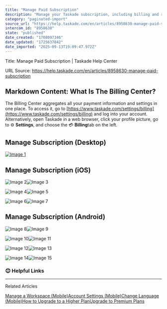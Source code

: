 ```yaml
---
title: "Manage Paid Subscription"
description: "Manage your Taskade subscription, including billing and renewal settings."
category: "paginated-import"
source_url: "https://help.taskade.com/en/articles/8958630-manage-paid-subscription"
intercom_id: "8958630"
state: "published"
date_created: "1708097346"
date_updated: "1725637842"
date_imported: "2025-09-13T19:09:47.972Z"
---
```


Title: Manage Paid Subscription | Taskade Help Center

URL Source: https://help.taskade.com/en/articles/8958630-manage-paid-subscription

Markdown Content:
**What Is The Billing Center?**
-------------------------------

The Billing Center aggregates all your payment information and settings in one place. To access it, go to [https://www.taskade.com/settings/billing](https://www.taskade.com/settings/billing) and log into your account. Alternatively, open Taskade in a web browser, click your profile picture, go to ⚙️ **Settings**, and choose the 💳 **Billing**tab on the left.

**Manage Subscription (Desktop)**
---------------------------------

[![Image 1](https://downloads.intercomcdn.com/i/o/988909183/9c97a66babf1bcaddd04ea51/billing-center-desktop.png?expires=1757792700&signature=95ed2512536528e654c032ee87cd0666b4aef80bc1fbd30b3d03054c1ce23e30&req=fSgvH8l3nIlcFb4f3HP0gNQDjlzsG3RcZ%2FcHYdOVJ0mvw2v5OarZ7to%2F7KqT%0A8FotiOIIvS0WZWkoPQ%3D%3D%0A)](https://downloads.intercomcdn.com/i/o/988909183/9c97a66babf1bcaddd04ea51/billing-center-desktop.png?expires=1757792700&signature=95ed2512536528e654c032ee87cd0666b4aef80bc1fbd30b3d03054c1ce23e30&req=fSgvH8l3nIlcFb4f3HP0gNQDjlzsG3RcZ%2FcHYdOVJ0mvw2v5OarZ7to%2F7KqT%0A8FotiOIIvS0WZWkoPQ%3D%3D%0A)

**Manage Subscription (iOS)**
-----------------------------

![Image 2](https://downloads.intercomcdn.com/i/o/988944773/fe353e4841d61050f4974fdb/subscribe-ios-2.PNG?expires=1757916000&signature=a8721bcfb69aea398565412eacfce0fab2c63e57b69f1607c9a916a147178e33&req=fSgvH816moZcFb4X1HO4gaDFW6yZVAJmT0fKIHqZC1y%2Ft%2B0LErm6Dl%2FDnilD%0A)![Image 3](https://downloads.intercomcdn.com/i/o/988944522/0d1b4d4d5d8152b49cc5fbdb/subscribe-ios-3.PNG?expires=1757916000&signature=3b2c9224c52df72906489d9ebb2ba31ec8a7eb8ea07d0a9c401786bb88b18d65&req=fSgvH816mINdFb4X1HO4gds6YovZsUlH0cqM86wOerINHuDYGCvJ1mpBcDOd%0A)

![Image 4](https://downloads.intercomcdn.com/i/o/988948829/26c7b3227af86746ef8896eb/subscribe-ios-5.PNG?expires=1757916000&signature=3211114067f53baf7d74935c1c776307aafc2d4dbcbe53ff7990fbf0bf1bea64&req=fSgvH812lYNWFb4X1HO4gZmjnythwfv2%2BH3HFsZsso4zZVZpzHkctNMB6%2Bj5%0A)![Image 5](https://downloads.intercomcdn.com/i/o/988950383/de515255369e7e948720a825/subscribe-ios-6.PNG?expires=1757916000&signature=a167aebaeea9d2caea1f505cf99235f868666513fca8df4dac97d39d54bbc729&req=fSgvH8x%2BnolcFb4X1HO4gUgkaFWG1hKqJD2Mdg4de8tFZBg5yWp1v5MUp360%0A)

![Image 6](https://downloads.intercomcdn.com/i/o/988965345/ef390b5d6a044dd183168e22/manage-subscription-ios-1.jpeg?expires=1757916000&signature=73f8155d703f40a196f571a282736dfb22ab701b58866d57d7287aa18548d57f&req=fSgvH897noVaFb4X1HO4ga8iwmo9IzlnEonl%2ByiWSXF5r3EOTDialPjL%2BqR6%0A)![Image 7](https://downloads.intercomcdn.com/i/o/988965505/65d9bf01978c899512c0e1e3/manage-subscription-ios-2.PNG?expires=1757916000&signature=9d0bf99e69d7c994a301580afb7645fd8075b028baeba6bcd1f98396867598a3&req=fSgvH897mIFaFb4X1HO4gfPgxL9v5DAIvCSF0PpmkA49r3CccXVhY501Hmk%2B%0A)

**Manage Subscription (Android)**
---------------------------------

![Image 8](https://downloads.intercomcdn.com/i/o/988944773/fe353e4841d61050f4974fdb/subscribe-ios-2.PNG?expires=1757916000&signature=a8721bcfb69aea398565412eacfce0fab2c63e57b69f1607c9a916a147178e33&req=fSgvH816moZcFb4X1HO4gaDFW6yZVAJmT0fKIHqZC1y%2Ft%2B0LErm6Dl%2FDnilD%0A)![Image 9](https://downloads.intercomcdn.com/i/o/988944522/0d1b4d4d5d8152b49cc5fbdb/subscribe-ios-3.PNG?expires=1757916000&signature=3b2c9224c52df72906489d9ebb2ba31ec8a7eb8ea07d0a9c401786bb88b18d65&req=fSgvH816mINdFb4X1HO4gds6YovZsUlH0cqM86wOerINHuDYGCvJ1mpBcDOd%0A)

![Image 10](https://downloads.intercomcdn.com/i/o/988948829/26c7b3227af86746ef8896eb/subscribe-ios-5.PNG?expires=1757916000&signature=3211114067f53baf7d74935c1c776307aafc2d4dbcbe53ff7990fbf0bf1bea64&req=fSgvH812lYNWFb4X1HO4gZmjnythwfv2%2BH3HFsZsso4zZVZpzHkctNMB6%2Bj5%0A)![Image 11](https://downloads.intercomcdn.com/i/o/988950383/de515255369e7e948720a825/subscribe-ios-6.PNG?expires=1757916000&signature=a167aebaeea9d2caea1f505cf99235f868666513fca8df4dac97d39d54bbc729&req=fSgvH8x%2BnolcFb4X1HO4gUgkaFWG1hKqJD2Mdg4de8tFZBg5yWp1v5MUp360%0A)

![Image 12](https://downloads.intercomcdn.com/i/o/988996353/f3aa570e58a06f4d9f749f64/manage-subscription-android+%281%29.jpg?expires=1757916000&signature=f4018bd728a0f56289369c558549b0a1a4ef4f30910461192c6659fa542d8a3d&req=fSgvH8B4noRcFb4X1HO4gSHQjllDwU%2BbP3ml6xB9Re%2FlsJDbuxz2LdLZdNu5%0A)![Image 13](https://downloads.intercomcdn.com/i/o/988996071/0cae13b31032883c113ae6c7/manage-subsription-android-1+%281%29.jpg?expires=1757916000&signature=f7592f1fc75e1f90ddf9f781364ff6208ce2449dc9571f8ba018829ffe8b6c35&req=fSgvH8B4nYZeFb4X1HO4gfjv4W%2FSvl%2BJOpkLEr%2FeXPVf3eLtyqTJ2kQA7jCj%0A)

![Image 14](https://downloads.intercomcdn.com/i/o/989017713/851047eaff016f3ef4b0647b/manage-subscription-play-store.jpg?expires=1757916000&signature=8802554b81a0ad15eefaea9cdbd6d3d03beedcbed11d1009c6b78e3d952e36e1&req=fSguFsh5moBcFb4X1HO4gXlNBbslPb5e6jNEu7Op6U2RJ8gcV9Va%2BpmVrMtX%0A)![Image 15](https://downloads.intercomcdn.com/i/o/989017396/17c85ff4fb61d8afce4ee554/manage-subscription-play-store-1.jpg?expires=1757916000&signature=d25dc2d0cfd775d2c87bd73236f6938154b62270bc3148859374bd5b2b0cc928&req=fSguFsh5nohZFb4X1HO4gfDieXObyhq9QOu9kiafbuYGF26K7zcJ0k8ltrTP%0A)

### 😊 Helpful Links

* * *

Related Articles

[Manage a Workspace (Mobile)](https://help.taskade.com/en/articles/8958565-manage-a-workspace-mobile)[Account Settings (Mobile)](https://help.taskade.com/en/articles/8958585-account-settings-mobile)[Change Language (Mobile)](https://help.taskade.com/en/articles/8958587-change-language-mobile)[How to Upgrade to a Higher Plan](https://help.taskade.com/en/articles/8958623-how-to-upgrade-to-a-higher-plan)[Upgrade to Premium Plans](https://help.taskade.com/en/articles/8958628-upgrade-to-premium-plans)

